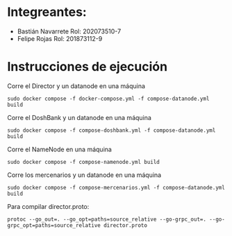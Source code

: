 # Integreantes:
- Bastián Navarrete         Rol: 202073510-7
- Felipe Rojas              Rol: 201873112-9

# Instrucciones de ejecución
Corre el Director y un datanode en una máquina
```
sudo docker compose -f docker-compose.yml -f compose-datanode.yml build
```

Corre el DoshBank y un datanode en una máquina
```
sudo docker compose -f compose-doshbank.yml -f compose-datanode.yml build
```

Corre el NameNode en una máquina
```
sudo docker compose -f compose-namenode.yml build
```

Corre los mercenarios y un datanode en una máquina
```
sudo docker compose -f compose-mercenarios.yml -f compose-datanode.yml build
```


Para compilar director.proto:

```
protoc --go_out=. --go_opt=paths=source_relative --go-grpc_out=. --go-grpc_opt=paths=source_relative director.proto
```
